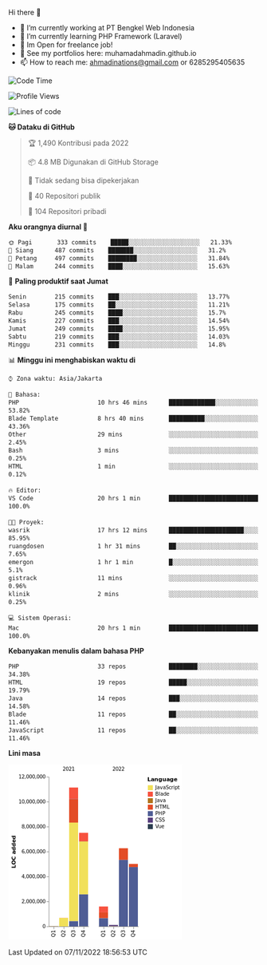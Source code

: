 Hi there 👋

- 🔭 I’m currently working at PT Bengkel Web Indonesia
- 🌱 I’m currently learning PHP Framework (Laravel)
- 📂 Im Open for freelance job!
- 🧷 See my portfolios here: muhamadahmadin.github.io
- 📫 How to reach me: ahmadinations@gmail.com or 6285295405635


<!--START_SECTION:waka-->
![Code Time](http://img.shields.io/badge/Code%20Time-1%2C221%20hrs%2010%20mins-blue)

![Profile Views](http://img.shields.io/badge/Profil%20dilihat-0-blue)

![Lines of code](https://img.shields.io/badge/Sejak%20Hello%20World%20aku%20telah%20menulis-32%20Million%20baris%20kode-blue)

**🐱 Dataku di GitHub** 

> 🏆 1,490 Kontribusi pada 2022
 > 
> 📦 4.8 MB Digunakan di GitHub Storage 
 > 
> 🚫 Tidak sedang bisa dipekerjakan
 > 
> 📜 40 Repositori publik 
 > 
> 🔑 104 Repositori pribadi  
 > 
**Aku orangnya diurnal 🐤** 

```text
🌞 Pagi       333 commits    █████░░░░░░░░░░░░░░░░░░░░   21.33% 
🌆 Siang      487 commits    ███████░░░░░░░░░░░░░░░░░░   31.2% 
🌃 Petang     497 commits    ████████░░░░░░░░░░░░░░░░░   31.84% 
🌙 Malam      244 commits    ████░░░░░░░░░░░░░░░░░░░░░   15.63%

```
📅 **Paling produktif saat Jumat** 

```text
Senin        215 commits    ███░░░░░░░░░░░░░░░░░░░░░░   13.77% 
Selasa       175 commits    ██░░░░░░░░░░░░░░░░░░░░░░░   11.21% 
Rabu         245 commits    ████░░░░░░░░░░░░░░░░░░░░░   15.7% 
Kamis        227 commits    ███░░░░░░░░░░░░░░░░░░░░░░   14.54% 
Jumat        249 commits    ████░░░░░░░░░░░░░░░░░░░░░   15.95% 
Sabtu        219 commits    ███░░░░░░░░░░░░░░░░░░░░░░   14.03% 
Minggu       231 commits    ███░░░░░░░░░░░░░░░░░░░░░░   14.8%

```


📊 **Minggu ini menghabiskan waktu di** 

```text
⌚︎ Zona waktu: Asia/Jakarta

💬 Bahasa: 
PHP                      10 hrs 46 mins      █████████████░░░░░░░░░░░░   53.82% 
Blade Template           8 hrs 40 mins       ██████████░░░░░░░░░░░░░░░   43.36% 
Other                    29 mins             ░░░░░░░░░░░░░░░░░░░░░░░░░   2.45% 
Bash                     3 mins              ░░░░░░░░░░░░░░░░░░░░░░░░░   0.25% 
HTML                     1 min               ░░░░░░░░░░░░░░░░░░░░░░░░░   0.12%

🔥 Editor: 
VS Code                  20 hrs 1 min        █████████████████████████   100.0%

🐱‍💻 Proyek: 
wasrik                   17 hrs 12 mins      █████████████████████░░░░   85.95% 
ruangdosen               1 hr 31 mins        ██░░░░░░░░░░░░░░░░░░░░░░░   7.65% 
emergon                  1 hr 1 min          █░░░░░░░░░░░░░░░░░░░░░░░░   5.1% 
gistrack                 11 mins             ░░░░░░░░░░░░░░░░░░░░░░░░░   0.96% 
klinik                   2 mins              ░░░░░░░░░░░░░░░░░░░░░░░░░   0.25%

💻 Sistem Operasi: 
Mac                      20 hrs 1 min        █████████████████████████   100.0%

```

**Kebanyakan menulis dalam bahasa PHP** 

```text
PHP                      33 repos            ████████░░░░░░░░░░░░░░░░░   34.38% 
HTML                     19 repos            █████░░░░░░░░░░░░░░░░░░░░   19.79% 
Java                     14 repos            ███░░░░░░░░░░░░░░░░░░░░░░   14.58% 
Blade                    11 repos            ██░░░░░░░░░░░░░░░░░░░░░░░   11.46% 
JavaScript               11 repos            ██░░░░░░░░░░░░░░░░░░░░░░░   11.46%

```


**Lini masa**

![Chart not found](https://raw.githubusercontent.com/MuhamadAhmadin/MuhamadAhmadin/master/charts/bar_graph.png) 


 Last Updated on 07/11/2022 18:56:53 UTC
<!--END_SECTION:waka-->
